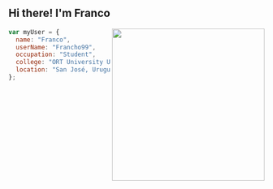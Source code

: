 ## Hi there! I'm Franco

<img align="right" width="300" src="https://tenor.com/es-419/view/programming-computer-frog-nerd-frog-smart-fog-csharp-gif-25385487"/> 


```javascript
var myUser = {
  name: "Franco",
  userName: "Francho99",
  occupation: "Student",
  college: "ORT University Uruguay",
  location: "San José, Uruguay"
};

```
